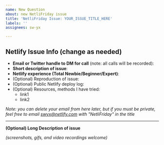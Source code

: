 ```yaml
---
name: New Question
about: new NetliFriday issue
title: 'NetliFriday Issue: YOUR_ISSUE_TITLE_HERE'
labels: ''
assignees: sw-yx

---
```


## Netlify Issue Info (change as needed)

- **Email or Twitter handle to DM for call** (note: all calls will be recorded): 
- **Short description of issue**: 
- **Netlify experience (Total Newbie/Beginner/Expert)**: 
- (Optional) Reproduction of issue: 
- (Optional) Public Netlify deploy log: 
- (Optional) Resources, methods I have tried:
   - link1
   - link2

*Note: you can delete your email from here later, but if you must be private, feel free to email swyx@netlify.com with "NetliFriday" in the title*

---

**(Optional) Long Description of issue**

*(screenshots, gifs, and video recordings welcome)*

